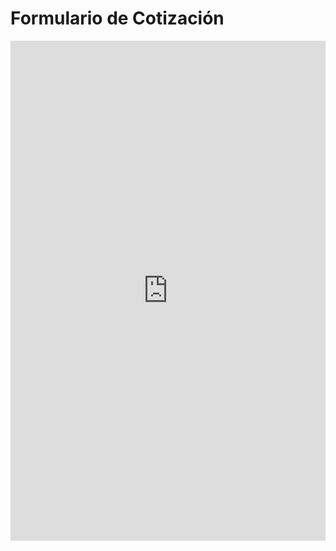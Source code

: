 # Formulario de Cotización

<iframe 
  src="https://link.ghlespanol.com/widget/form/OyfkHVprbnTt6gS6rhrL" 
  style="width:100%; height:800px; border:none;">
</iframe>
